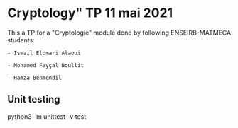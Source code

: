 # Cryptology" TP 11 mai 2021
This a TP for a "Cryptologie" module done by following ENSEIRB-MATMECA students:

    - Ismail Elomari Alaoui
    
    - Mohamed Fayçal Boullit
   
    - Hamza Benmendil

## Unit testing
python3 -m unittest -v test
